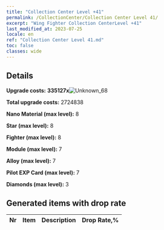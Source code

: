 ```yaml
---
title: "Collection Center Level +41"
permalink: /CollectionCenter/Collection Center Level 41/
excerpt: "Wing Fighter Collection CenterLevel +41"
last_modified_at: 2023-07-25
locale: en
ref: "Collection Center Level 41.md"
toc: false
classes: wide
---
```



## Details

 **Upgrade costs:** **335127x**![Unknown_68](/images/item/bh_img25_p.png)

 **Total upgrade costs:** 2724838

 **Nano Material (max level):** 8

 **Star (max level):** 8

 **Fighter (max level):** 8

 **Module (max level):** 7

 **Alloy (max level):** 7

 **Pilot EXP Card (max level):** 7

 **Diamonds (max level):** 3

## Generated items with drop rate

  |  Nr |     Item   |    Description   |  Drop Rate,% |
  |:----|:----------:|:-----------------|:-------------|


